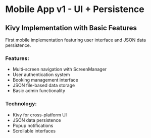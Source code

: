 # Mobile App v1 - UI + Persistence

## Kivy Implementation with Basic Features

First mobile implementation featuring user interface and JSON data persistence.

### Features:
- Multi-screen navigation with ScreenManager
- User authentication system
- Booking management interface
- JSON file-based data storage
- Basic admin functionality

### Technology:
- Kivy for cross-platform UI
- JSON data persistence
- Popup notifications
- Scrollable interfaces
